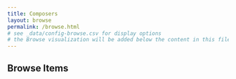 ```yaml
---
title: Composers
layout: browse
permalink: /browse.html
# see _data/config-browse.csv for display options
# the Browse visualization will be added below the content in this file
---
```


## Browse Items
